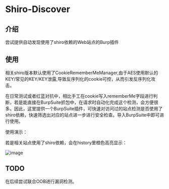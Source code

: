 # Shiro-Discover

## 介绍

尝试提供自动发现使用了shiro依赖的Web站点的Burp插件

## 使用

相关shiro版本默认使用了CookieRememberMeManager,由于AES使用默认的KEY/常见的KEY/KEY泄露,导致反序列化的cookie可控，从而引发反序列化攻击。

在日常测试或者红蓝对抗中，相比手工在cookie写入rememberMe字段进行判断，若是能直接在BurpSuite抓包中，在请求时自动化完成这个检测，会方便很多。因此，这里提供一个BurpSuite插件，可快速对访问过的站点检测是否使用了shiro依赖，快速筛选出对应的站点进一步进行安全检查。导入BurpSuite中即可进行使用。

使用演示：

若是相关站点使用了shiro依赖，会在history里橙色高亮显示：

![image](https://github.com/tkswifty/Burp_Extender/blob/master/Shiro-Discover/shiro.png)


## TODO

在后续尝试联合OOB进行漏洞检测。

